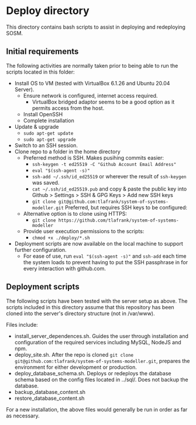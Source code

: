 # Deploy directory
This directory contains bash scripts to assist in deploying and redeploying SOSM.

## Initial requirements
The following activities are normally taken prior to being able to run the scripts located in this folder:
- Install OS to VM (tested with VirtualBox 6.1.26 and Ubuntu 20.04 Server).
  - Ensure network is configured, internet access required.
    - VirtualBox bridged adaptor seems to be a good option as it permits access from the host.
  - Install OpenSSH
  - Complete installation
- Update & upgrade
  - `sudo apt-get update`
  - `sudo apt-get upgrade`
- Switch to an SSH session.
- Clone repo to a folder in the home directory 
  - Preferred method is SSH. Makes pusihing commits easier:
    - `ssh-keygen -t ed25519 -C "Github Account Email Address"`
    - `eval "$(ssh-agent -s)"`
    - `ssh-add ~/.ssh/id_ed25519` or wherever the result of `ssh-keygen` was saved.
    - `cat ~/.ssh/id_ed25519.pub` and copy & paste the public key into Github > Settings > SSH & GPG Keys > Add new SSH keys
    - `git clone git@github.com:tlafrank/system-of-systems-modeller.git` Preferred, but requires SSH keys to be configured:
  - Alternative option is to clone using HTTPS:
    - `git clone https://github.com/tlafrank/system-of-systems-modeller`
  - Provide user execution permissions to the scripts:
    - `chmod +x ./deploy/*.sh`
- Deployment scripts are now available on the local machine to support further configuration.
  - For ease of use, run `eval "$(ssh-agent -s)"` and `ssh-add` each time the system loads to prevent having to put the SSH passphrase in for every interaction with github.com.
    

## Deployment scripts
The following scripts have been tested with the server setup as above. The scripts included in this directory assume that this repository has been cloned into the server's directory structure (not in /var/www).

Files include:
- install_server_dependences.sh. Guides the user through installation and configuration of the required services including MySQL, NodeJS and npm.
- deploy_site.sh. After the repo is cloned `git clone git@github.com:tlafrank/system-of-systems-modeller.git`, prepares the environment for either development or production.
- deploy_database_schema.sh. Deploys or redeploys the database schema based on the config files located in ../sql/. Does not backup the database.
- backup_database_content.sh
- restore_database_content.sh

For a new installation, the above files would generally be run in order as far as necessary.

